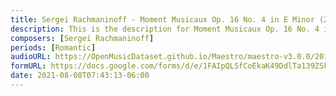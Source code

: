 ```yaml
---
title: Sergei Rachmaninoff - Moment Musicaux Op. 16 No. 4 in E Minor (2)
description: This is the description for Moment Musicaux Op. 16 No. 4 in E Minor by Sergei Rachmaninoff
composers: [Sergei Rachmaninoff]
periods: [Romantic]
audioURL: https://OpenMusicDataset.github.io/Maestro/maestro-v3.0.0/2017/MIDI-Unprocessed_060_PIANO060_MID--AUDIO-split_07-07-17_Piano-e_2-04_wav--2.midi
formURL: https://docs.google.com/forms/d/e/1FAIpQLSfCoEkaK49DdlTa139ZSkT_gWIicFmfAqux11OPYH-wHwy_qg/viewform
date: 2021-08-08T07:43:13-06:00
---
```

